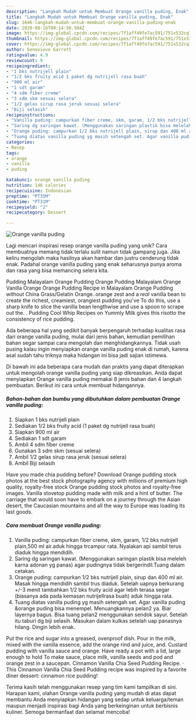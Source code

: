 ```yaml
---
description: "Langkah Mudah untuk Membuat Orange vanilla puding, Enak"
title: "Langkah Mudah untuk Membuat Orange vanilla puding, Enak"
slug: 1646-langkah-mudah-untuk-membuat-orange-vanilla-puding-enak
date: 2020-08-16T09:14:50.504Z
image: https://img-global.cpcdn.com/recipes/7f1aff49fe7ac591/751x532cq70/orange-vanilla-puding-foto-resep-utama.jpg
thumbnail: https://img-global.cpcdn.com/recipes/7f1aff49fe7ac591/751x532cq70/orange-vanilla-puding-foto-resep-utama.jpg
cover: https://img-global.cpcdn.com/recipes/7f1aff49fe7ac591/751x532cq70/orange-vanilla-puding-foto-resep-utama.jpg
author: Genevieve Garrett
ratingvalue: 4.9
reviewcount: 9
recipeingredient:
- "1 bks nutrijell plain"
- "1/2 bks fruity acid 1 paket dg nutrijell rasa buah"
- "900 ml air"
- "1 sdt garam"
- "4 sdm fiber creme"
- "3 sdm skm sesuai selera"
- "1/2 gelas sirup rasa jeruk sesuai selera"
- "Biji selasih"
recipeinstructions:
- "Vanilla puding: campurkan fiber creme, skm, garam, 1/2 bks nutrijell plain,500 ml air.aduk hingga trcampur rata. Nyalakan api sambil terus diaduk hingga mendidih."
- "Saring dg saringan kawat. (Menggunakan saringan plastik bisa meleleh karna adonan yg panas) agar pudingnya tidak bergerindil.Tuang dalam cetakan."
- "Orange puding: campurkan 1/2 bks nutrijell plain, sirup dan 400 ml air. Masak hingga mendidih sambil trus diaduk. Setelah uapnya berkurang +/-3 menit tambahkan 1/2 bks fruity acid agar lebih terasa segar (biasanya ada pada kemasan nutrijellrasa buah) aduk hingga rata."
- "Tuang diatas vanilla puding yg masih setengah set. Agar vanilla puding &amp;orange puding bisa menempel. Menuangkannya pelan2 ya. Biar layernya bagus. Bisa tuang pelan2 menggunakan sendok sayur. Setelah itu taburi dg biji selasih. Masukan dalam kulkas setelah uap panasnya hilang. Dingin lebih enak."
categories:
- Resep
tags:
- orange
- vanilla
- puding

katakunci: orange vanilla puding 
nutrition: 146 calories
recipecuisine: Indonesian
preptime: "PT35M"
cooktime: "PT31M"
recipeyield: "2"
recipecategory: Dessert

---
```



![Orange vanilla puding](https://img-global.cpcdn.com/recipes/7f1aff49fe7ac591/751x532cq70/orange-vanilla-puding-foto-resep-utama.jpg)

Lagi mencari inspirasi resep orange vanilla puding yang unik? Cara membuatnya memang tidak terlalu sulit namun tidak gampang juga. Jika keliru mengolah maka hasilnya akan hambar dan justru cenderung tidak enak. Padahal orange vanilla puding yang enak seharusnya punya aroma dan rasa yang bisa memancing selera kita.

Pudding Malayalam Orange Pudding Orange Pudding Malayalam Orange Vanilla Orange Orange Pudding Recipe in Malayalam Orange Pudding without China Grass/Gelatin Orange..orange zest and a *real* vanilla bean to create the richest, creamiest, orangiest pudding you&#39;ve To do this, use a sharp knife to slice the vanilla bean lengthwise and use a spoon to scrape out the. . Pudding Cool Whip Recipes on Yummly Milk gives this risotto the consistency of rice pudding.

Ada beberapa hal yang sedikit banyak berpengaruh terhadap kualitas rasa dari orange vanilla puding, mulai dari jenis bahan, kemudian pemilihan bahan segar sampai cara mengolah dan menghidangkannya. Tidak usah pusing kalau ingin menyiapkan orange vanilla puding enak di rumah, karena asal sudah tahu triknya maka hidangan ini bisa jadi sajian istimewa.


Di bawah ini ada beberapa cara mudah dan praktis yang dapat diterapkan untuk mengolah orange vanilla puding yang siap dikreasikan. Anda dapat menyiapkan Orange vanilla puding memakai 8 jenis bahan dan 4 langkah pembuatan. Berikut ini cara untuk membuat hidangannya.

<!--inarticleads1-->

##### Bahan-bahan dan bumbu yang dibutuhkan dalam pembuatan Orange vanilla puding:

1. Siapkan 1 bks nutrijell plain
1. Sediakan 1/2 bks fruity acid (1 paket dg nutrijell rasa buah)
1. Siapkan 900 ml air
1. Sediakan 1 sdt garam
1. Ambil 4 sdm fiber creme
1. Gunakan 3 sdm skm (sesuai selera)
1. Ambil 1/2 gelas sirup rasa jeruk (sesuai selera)
1. Ambil Biji selasih


Have you made chia pudding before? Download Orange pudding stock photos at the best stock photography agency with millions of premium high quality, royalty-free stock Orange pudding stock photos and royalty-free images. Vanilla stovetop pudding made with milk and a hint of butter. The carriage that would soon have to embark on a journey through the Asian desert, the Caucasian mountains and all the way to Europe was loading its last goods. 

<!--inarticleads2-->

##### Cara membuat Orange vanilla puding:

1. Vanilla puding: campurkan fiber creme, skm, garam, 1/2 bks nutrijell plain,500 ml air.aduk hingga trcampur rata. Nyalakan api sambil terus diaduk hingga mendidih.
1. Saring dg saringan kawat. (Menggunakan saringan plastik bisa meleleh karna adonan yg panas) agar pudingnya tidak bergerindil.Tuang dalam cetakan.
1. Orange puding: campurkan 1/2 bks nutrijell plain, sirup dan 400 ml air. Masak hingga mendidih sambil trus diaduk. Setelah uapnya berkurang +/-3 menit tambahkan 1/2 bks fruity acid agar lebih terasa segar (biasanya ada pada kemasan nutrijellrasa buah) aduk hingga rata.
1. Tuang diatas vanilla puding yg masih setengah set. Agar vanilla puding &amp;orange puding bisa menempel. Menuangkannya pelan2 ya. Biar layernya bagus. Bisa tuang pelan2 menggunakan sendok sayur. Setelah itu taburi dg biji selasih. Masukan dalam kulkas setelah uap panasnya hilang. Dingin lebih enak.


Put the rice and sugar into a greased, ovenproof dish. Pour in the milk, mixed with the vanilla essence, add the orange rind and juice, and. Custard pudding with vanilla sauce and orange. Have ready a pot with a lid, large enough to hold To make sauce, place milk, vanilla seeds and pod and orange zest in a saucepan. Cinnamon Vanilla Chia Seed Pudding Recipe. · This Cinnamon Vanilla Chia Seed Pudding recipe was inspired by a favorite diner dessert: cinnamon rice pudding! 

Terima kasih telah menggunakan resep yang tim kami tampilkan di sini. Harapan kami, olahan Orange vanilla puding yang mudah di atas dapat membantu Anda menyiapkan hidangan yang sedap untuk keluarga/teman maupun menjadi inspirasi bagi Anda yang berkeinginan untuk berbisnis kuliner. Semoga bermanfaat dan selamat mencoba!
